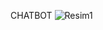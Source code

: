 CHATBOT
![Resim1](https://github.com/mertsengil/CHATBOT/assets/89454774/eb1c41bf-88bf-4681-8f37-9c00c5e1f762)

